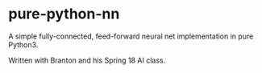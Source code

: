# pure-python-nn
A simple fully-connected, feed-forward neural net implementation in pure Python3.

Written with Branton and his Spring 18 AI class.
